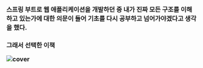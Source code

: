 <h3> 스프링 부트로 웹 애플리케이션을 개발하던 중 내가 진짜 모든 구조를 이해하고 있는가에 대한 의문이 들어 기초를 다시 공부하고 넘어가야겠다고 생각을 했다.<h3>

그래서 선택한 이책
  
![cover](https://user-images.githubusercontent.com/112393201/197509481-1b08fe6b-fb21-4930-8137-5ca6d401b805.jpg)
